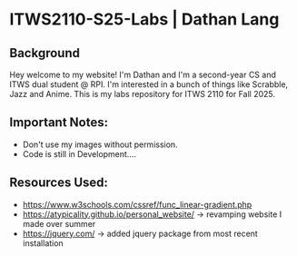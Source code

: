 # ITWS2110-S25-Labs | Dathan Lang 

## Background
Hey welcome to my website! I'm Dathan and I'm a second-year CS and ITWS dual 
student @ RPI. I'm interested in a bunch of things like Scrabble, Jazz and 
Anime. This is my labs repository for ITWS 2110 for Fall 2025.

## Important Notes:
- Don't use my images without permission.
- Code is still in Development....  

## Resources Used:
- https://www.w3schools.com/cssref/func_linear-gradient.php
- https://atypicality.github.io/personal_website/  -> revamping website I made over summer
- https://jquery.com/ -> added jquery package from most recent installation